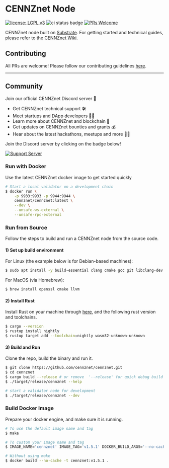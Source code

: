 # CENNZnet Node
[![license: LGPL v3](https://img.shields.io/badge/License-LGPL%20v3-blue.svg)](LICENSE) ![ci status badge](https://github.com/cennznet/cennznet/workflows/CI/badge.svg) [![PRs Welcome](https://img.shields.io/badge/PRs-welcome-brightgreen.svg)](docs/CONTRIBUTING.adoc)

CENNZnet node built on [Substrate](https://github.com/paritytech/substrate).
For getting started and technical guides, please refer to the [CENNZnet Wiki](https://wiki.cennz.net/#/).

## Contributing

All PRs are welcome! Please follow our contributing guidelines [here](docs/CONTRIBUTING.md).

------

## Community

Join our official CENNZnet Discord server 🤗

* Get CENNZnet technical support 🛠
* Meet startups and DApp developers 👯‍♂️
* Learn more about CENNZnet and blockchain 🙌
* Get updates on CENNZnet bounties and grants 💰
* Hear about the latest hackathons, meetups and more 👩‍💻

Join the Discord server by clicking on the badge below!

[![Support Server](https://img.shields.io/discord/801219591636254770.svg?label=Discord&logo=Discord&colorB=7289da&style=for-the-badge)](https://discord.gg/AnB3tRtkJ4)

### Run with Docker

Use the latest CENNZnet docker image to get started quickly
```bash
# Start a local validator on a development chain
$ docker run \
    -p 9933:9933 -p 9944:9944 \
    cennznet/cennznet:latest \
    --dev \
    --unsafe-ws-external \
    --unsafe-rpc-external
```

### Run from Source

Follow the steps to build and run a CENNZnet node from the source code.

#### 1) Set up build environment

For Linux (the example below is for Debian-based machines):
```bash
$ sudo apt install -y build-essential clang cmake gcc git libclang-dev libssl-dev pkg-config
```

For MacOS (via Homebrew):
```bash
$ brew install openssl cmake llvm
```

#### 2) Install Rust

Install Rust on your machine through [here](https://rustup.rs/), and the following rust version and toolchains.
```bash
$ cargo --version
$ rustup install nightly
$ rustup target add --toolchain=nightly wasm32-unknown-unknown
```

#### 3) Build and Run

Clone the repo, build the binary and run it.
```bash
$ git clone https://github.com/cennznet/cennznet.git
$ cd cennznet
$ cargo build --release # or remove  '--release' for quick debug build
$ ./target/release/cennznet --help

# start a validator node for development
$ ./target/release/cennznet --dev
```

### Build Docker Image

Prepare your docker engine, and make sure it is running.

```bash
# To use the default image name and tag
$ make 

# To custom your image name and tag
$ IMAGE_NAME='cennznet' IMAGE_TAG='v1.5.1' DOCKER_BUILD_ARGS='--no-cache --quiet' make build

# Without using make
$ docker build --no-cache -t cennznet:v1.5.1 .
```
